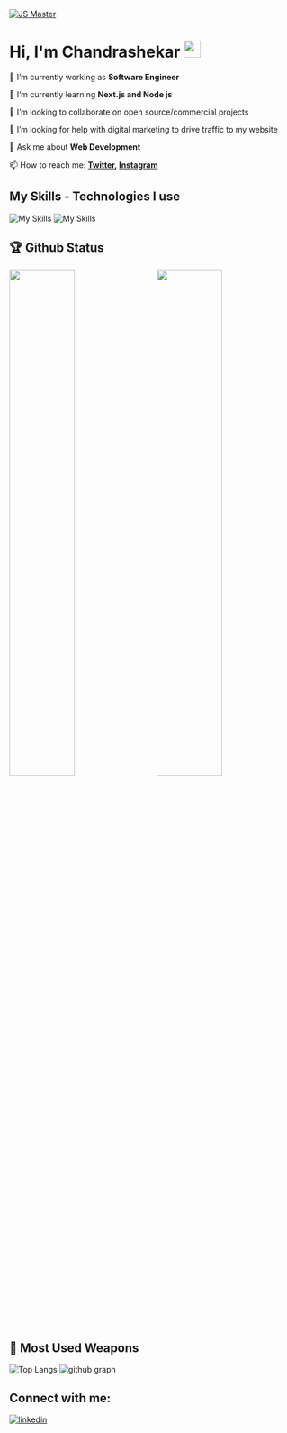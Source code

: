 

[![JS Master](https://i.ibb.co/4Y0kfH2/GitHub.png)](https://www.jsmastery.pro)

# Hi, I'm Chandrashekar <img src="https://raw.githubusercontent.com/MartinHeinz/MartinHeinz/master/wave.gif" width="30px" height="30px">

🔭 I’m currently working as **Software Engineer**

🌱 I’m currently learning **Next.js  and Node js**

👯 I’m looking to collaborate on open source/commercial projects

🤔 I’m looking for help with digital marketing to drive traffic to my website

💬 Ask me about **Web Development**

📫 How to reach me: **[Twitter](https://twitter.com/jsmasterypro), [Instagram](https://instagram.com/javascriptmastery)**

## My Skills - Technologies I use

![My Skills](https://skillicons.dev/icons?i=js,ts,react,next,redux,tailwind,materialui,nodejs,expressjs,mongodb,jest,git,github,vercel,netlify)
![My Skills](https://skillicons.dev/icons?i=html,css,supabase,sass,firebase,gulp,heroku,mysql,bootstrap,vscode,bash,redis,figma,threejs,linux)

## 🏆 Github Status

<img  src="https://github-stats-lemon.vercel.app/api?username=adrianhajdin&show_icons=true&hide_border=true&theme=tokyonight" width="48%" align="right" >
<img  src="https://github-readme-streak-stats.herokuapp.com/?user=adrianhajdin&theme=tokyonight" width="48%" >

## 🌟 Most Used Weapons

![Top Langs](https://github-readme-stats.vercel.app/api/top-langs?username=adrianhajdin&show_icons=true&locale=en&layout=compact&theme=tokyonight)
![github graph](https://github-readme-activity-graph.vercel.app/graph?username=adrianhajdin&theme=react-dark)

## Connect with me:

[![linkedin](https://skillicons.dev/icons?i=linkedin)](https://jsmastery.pro)


